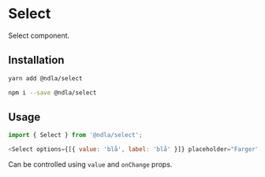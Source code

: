 # Select

Select component.

## Installation

```sh
yarn add @ndla/select
```

```sh
npm i --save @ndla/select
```

## Usage

```js
import { Select } from '@ndla/select';

<Select options={[{ value: 'blå', label: 'blå' }]} placeholder="Farger" />;
```

Can be controlled using `value` and `onChange` props.
